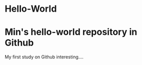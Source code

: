 # Hello-World
Min's hello-world repository in Github
==============
My first study on Github
interesting....
